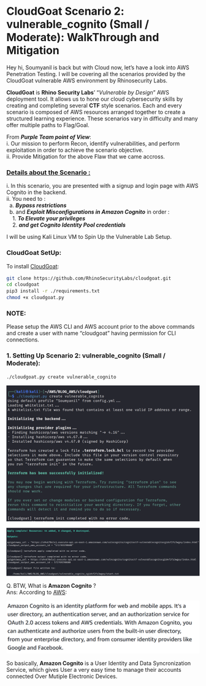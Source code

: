 # CloudGoat Scenario 2: vulnerable_cognito (Small / Moderate): WalkThrough and Mitigation

Hey hi, Soumyanil is back but with Cloud now, let’s have a look into AWS Penetration Testing. I will be covering all the scenarios provided by the CloudGoat vulnerable AWS environment by Rhinosecurity Labs.

**CloudGoat** is **Rhino Security Labs**’ “_Vulnerable by Design_” AWS deployment tool. It allows us to hone our cloud cybersecurity skills by creating and completing several **CTF** style scenarios. Each and every scenario is composed of AWS resources arranged together to create a structured learning experience. These scenarios vary in difficulty and many offer multiple paths to Flag/Goal.

From ***Purple Team point of View***:\
i. Our mission to perform Recon, identify vulnerabilities, and perform exploitation in order to achieve the scenario objective.\
ii. Provide Mitigation for the above Flaw that we came accross.

### <ins>Details about the Scenario :</ins>
i. In this scenario, you are presented with a signup and login page with AWS Cognito in the backend.\
ii. You need to :\
&nbsp;&nbsp;a. ***Bypass restrictions*** \
&nbsp;&nbsp;b. and ***Exploit Misconfigurations in Amazon Cognito*** in order :\
&nbsp;&nbsp;&nbsp;&nbsp;1. ***To Elevate your privileges***\
&nbsp;&nbsp;&nbsp;&nbsp;2. ***and get Cognito Identity Pool credentials***

I will be using Kali Linux VM to Spin Up the Vulnerable Lab Setup.

### CloudGoat SetUp:

To install [CloudGoat](https://github.com/RhinoSecurityLabs/cloudgoat/):
```bash
git clone https://github.com/RhinoSecurityLabs/cloudgoat.git
cd cloudgoat
pip3 install -r ./requirements.txt
chmod +x cloudgoat.py
```
### NOTE:
Please setup the AWS CLI and AWS account prior to the above commands and create a user with name “cloudgoat” having permission for CLI connections.

### 1. Setting Up Scenario 2: vulnerable_cognito (Small / Moderate):
```bash
./cloudgoat.py create vulnerable_cognito
```
![](https://github.com/reveng007/reveng007.github.io/blob/main/CloudGoat/2.Scenarios-vulnerable_cognito%20(Small%20or%20Moderate)/1.ScenarioSetUp.png?raw=true)

![](https://github.com/reveng007/reveng007.github.io/blob/main/CloudGoat/2.Scenarios-vulnerable_cognito%20(Small%20or%20Moderate)/2.ScenarioSetUp.png?raw=true)



Q. BTW, What is **Amazon Cognito** ? \
Ans: According to [AWS](https://docs.aws.amazon.com/cognito/latest/developerguide/what-is-amazon-cognito.html):

![](https://github.com/reveng007/reveng007.github.io/blob/main/CloudGoat/2.Scenarios-vulnerable_cognito%20(Small%20or%20Moderate)/3.AmazonCognito.png?raw=true)

So basically, **Amazon Cognito** is a User Identity and Data Syncronization Service, which gives User a very easy time to manage their accounts connected Over Mutiple Electronic Devices. 
